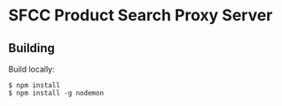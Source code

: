 # SFCC Product Search Proxy Server

## Building

Build locally:
```
$ npm install
$ npm install -g nodemon
```
